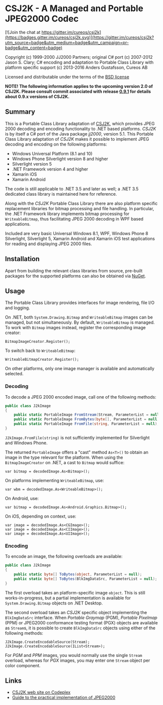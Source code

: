 # CSJ2K - A Managed and Portable JPEG2000 Codec

[![Join the chat at https://gitter.im/cureos/csj2k](https://badges.gitter.im/cureos/csj2k.svg)](https://gitter.im/cureos/csj2k?utm_source=badge&utm_medium=badge&utm_campaign=pr-badge&utm_content=badge)

Copyright (c) 1999-2000 JJ2000 Partners; original C# port (c) 2007-2012 Jason S. Clary; C# encoding and adaptation to Portable Class Library with platform specific support (c) 2013-2016 Anders Gustafsson, Cureos AB   

Licensed and distributable under the terms of the [BSD license](http://www.opensource.org/licenses/bsd-license.php)

**NOTE! The following information applies to the upcoming version 2.0 of CSJ2K. Please consult commit associated with release [0.9.1](https://github.com/cureos/csj2k/releases/tag/v.0.9.1) for details about 
0.9.x versions of CSJ2K.**

## Summary

This is a Portable Class Library adaptation of [CSJ2K](http://csj2k.codeplex.com/), which provides JPEG 2000 decoding and encoding functionality to .NET based platforms. *CSJ2K* is by itself a C# port of the Java 
package *jj2000*, version 5.1. This Portable Class Library adaptation of *CSJ2K* makes it possible to implement JPEG decoding and encoding on the following platforms:

* Windows Universal Platform (8.1 and 10)
* Windows Phone Silverlight version 8 and higher
* Silverlight version 5
* .NET Framework version 4 and higher
* Xamarin iOS
* Xamarin Android

The code is still applicable to .NET 3.5 and later as well; a .NET 3.5 dedicated class library is maintained here for reference.

Along with the *CSJ2K* Portable Class Library there are also platform specific replacement libraries for bitmap processing and file handling. In particular, the .NET Framework library implements bitmap processing
for `WriteableBitmap`, thus facilitating JPEG 2000 decoding in WPF based applications.

Included are very basic Universal Windows 8.1, WPF, Windows Phone 8 Silverlight, Silverlight 5, Xamarin Android and Xamarin iOS test applications for reading and displaying JPEG 2000 files.

## Installation

Apart from building the relevant class libraries from source, pre-built packages for the supported platforms can also be obtained via [NuGet](https://nuget.org/packages/CSJ2K/).

## Usage

The Portable Class Library provides interfaces for image rendering, file I/O and logging.

On .NET, both `System.Drawing.Bitmap` and `WriteableBitmap` images can be managed, but not simultaneously. By default, `WriteableBitmap` is managed. To work with `Bitmap` images instead, register the corresponding image creator:

    BitmapImageCreator.Register();

To switch back to `WriteableBitmap`:

    WriteableBitmapCreator.Register();

On other platforms, only one image manager is available and automatically selected.

### Decoding

To decode a JPEG 2000 encoded image, call one of the following methods:

```csharp
public class J2kImage
{
	public static PortableImage FromStream(Stream, ParameterList = null);
	public static PortableImage FromBytes(byte[], ParameterList = null);
	public static PortableImage FromFile(string, ParameterList = null);
}
```

`J2kImage.FromFile(string)` is not sufficiently implemented for Silverlight and Windows Phone.

The returned `PortableImage` offers a "cast" method `As<T>()` to obtain an image in the type relevant for the platform. When using the `BitmapImageCreator` on .NET, a cast to `Bitmap` would suffice:

    var bitmap = decodedImage.As<Bitmap>();
	
On platforms implementing `WriteableBitmap`, use:

    var wbm = decodedImage.As<WriteableBitmap>();
	
On Android, use:

    var bitmap = decodedImage.As<Android.Graphics.Bitmap>();

On iOS, depending on context, use:

    var image = decodedImage.As<CGImage>();
    var image = decodedImage.As<CIImage>();
    var image = decodedImage.As<UIImage>();

### Encoding

To encode an image, the following overloads are available:

```csharp
public class J2kImage
{
	public static byte[] ToBytes(object, ParameterList = null);
	public static byte[] ToBytes(BlkImgDataSrc, ParameterList = null);
}
```

The first overload takes an platform-specific image `object`. This is still works-in-progress, but a partial implementation is available for `System.Drawing.Bitmap` objects on .NET Desktop.

The second overload takes an *CSJ2K* specific object implementing the `BlkImgDataSrc` interface. When *Portable Graymap* (PGM), *Portable Pixelmap* (PPM) or JPEG2000 conformance testing format (PGX) objects are available as `Stream`s, 
it is possible to create `BlkImgDataSrc` objects using either of the following methods:

    J2kImage.CreateEncodableSource(Stream);
	J2kImage.CreateEncodableSource(IList<Stream>);
	
For *PGM* and *PPM* images, you would normally use the single `Stream` overload, whereas for *PGX* images, you may enter one `Stream` object per color component.

## Links

* [CSJ2K web site on Codeplex](http://csj2k.codeplex.com/)
* [Guide to the practical implementation of JPEG2000](http://www.jpeg.org/jpeg2000guide/guide/contents.html)
